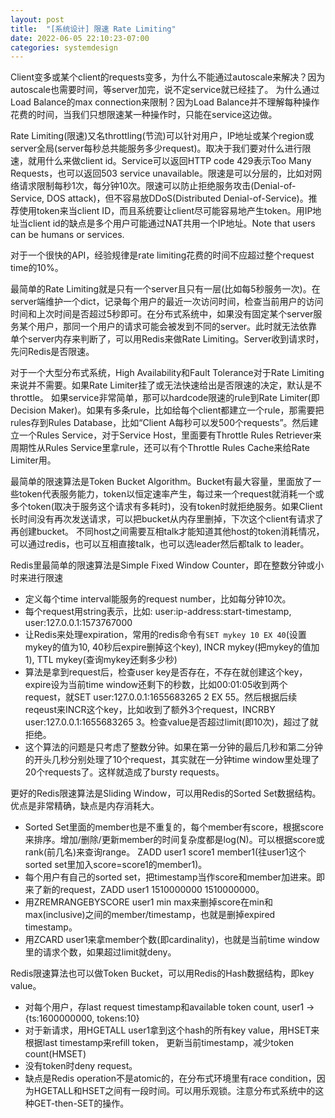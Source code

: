 ```yaml
---
layout: post
title:  "[系统设计] 限速 Rate Limiting"
date: 2022-06-05 22:10:23-07:00
categories: systemdesign
---
```

Client变多或某个client的requests变多，为什么不能通过autoscale来解决？因为autoscale也需要时间，等server加完，说不定service就已经挂了。
为什么通过Load Balance的max connection来限制？因为Load Balance并不理解每种操作花费的时间，当我们只想限速某一种操作时，只能在service这边做。

Rate Limiting(限速)又名throttling(节流)可以针对用户，IP地址或某个region或server全局(server每秒总共能服务多少request)。取决于我们要对什么进行限速，就用什么来做client id。Service可以返回HTTP code 429表示Too Many Requests，也可以返回503 service unavailable。限速是可以分层的，比如对网络请求限制每秒1次，每分钟10次。限速可以防止拒绝服务攻击(Denial-of-Service, DOS attack)，但不容易放DDoS(Distributed Denial-of-Service)。推荐使用token来当client ID，而且系统要让client尽可能容易地产生token。用IP地址当client id的缺点是多个用户可能通过NAT共用一个IP地址。Note that users can be humans or services.

对于一个很快的API，经验规律是rate limiting花费的时间不应超过整个request time的10%。

最简单的Rate Limiting就是只有一个server且只有一层(比如每5秒服务一次)。在server端维护一个dict，记录每个用户的最近一次访问时间，检查当前用户的访问时间和上次时间是否超过5秒即可。在分布式系统中，如果没有固定某个server服务某个用户，那同一个用户的请求可能会被发到不同的server。此时就无法依靠单个server内存来判断了，可以用Redis来做Rate Limiting。Server收到请求时，先问Redis是否限速。

对于一个大型分布式系统，High Availability和Fault Tolerance对于Rate Limiting来说并不需要。如果Rate Limiter挂了或无法快速给出是否限速的决定，默认是不throttle。
如果service非常简单，那可以hardcode限速的rule到Rate Limiter(即Decision Maker)。如果有多条rule，比如给每个client都建立一个rule，那需要把rules存到Rules Database，比如“Client A每秒可以发500个requests”。然后建立一个Rules Service，对于Service Host，里面要有Throttle Rules Retriever来周期性从Rules Service里拿rule，还可以有个Throttle Rules Cache来给Rate Limiter用。

最简单的限速算法是Token Bucket Algorithm。Bucket有最大容量，里面放了一些token代表服务能力，token以恒定速率产生，每过来一个request就消耗一个或多个token(取决于服务这个请求有多耗时)，没有token时就拒绝服务。如果Client长时间没有再次发送请求，可以把bucket从内存里删掉，下次这个client有请求了再创建bucket。
不同host之间需要互相talk才能知道其他host的token消耗情况，可以通过redis，也可以互相直接talk，也可以选leader然后都talk to leader。

Redis里最简单的限速算法是Simple Fixed Window Counter，即在整数分钟或小时来进行限速
- 定义每个time interval能服务的request number，比如每分钟10次。
- 每个request用string表示，比如: user:ip-address:start-timestamp, user:127.0.0.1:1573767000
- 让Redis来处理expiration，常用的redis命令有`SET mykey 10 EX 40`(设置mykey的值为10, 40秒后expire删掉这个key), INCR mykey(把mykey的值加1), TTL mykey(查询mykey还剩多少秒)
- 算法是拿到request后，检查user key是否存在，不存在就创建这个key，expire设为当前time window还剩下的秒数，比如00:01:05收到两个request，就SET user:127.0.0.1:1655683265 2 EX 55。然后根据后续reqeust来INCR这个key，比如收到了额外3个request，INCRBY user:127.0.0.1:1655683265 3。检查value是否超过limit(即10次)，超过了就拒绝。
- 这个算法的问题是只考虑了整数分钟。如果在第一分钟的最后几秒和第二分钟的开头几秒分别处理了10个request，其实就在一分钟time window里处理了20个requests了。这样就造成了bursty requests。

更好的Redis限速算法是Sliding Window，可以用Redis的Sorted Set数据结构。优点是非常精确，缺点是内存消耗大。
- Sorted Set里面的member也是不重复的，每个member有score，根据score来排序。增加/删除/更新member的时间复杂度都是log(N)。可以根据score或rank(前几名)来查询range。
ZADD user1 score1 member1(往user1这个sorted set里加入score=score1的member1)。
- 每个用户有自己的sorted set，把timestamp当作score和member加进来。即来了新的request，ZADD user1 1510000000 1510000000。
- 用ZREMRANGEBYSCORE user1 min max来删掉score在min和max(inclusive)之间的member/timestamp，也就是删掉expired timestamp。
- 用ZCARD user1来拿member个数(即cardinality)，也就是当前time window里的请求个数，如果超过limit就deny。

Redis限速算法也可以做Token Bucket，可以用Redis的Hash数据结构，即key value。
- 对每个用户，存last request timestamp和available token count, user1 -> {ts:1600000000, tokens:10}
- 对于新请求，用HGETALL user1拿到这个hash的所有key value，用HSET来根据last timestamp来refill token，
更新当前timestamp，减少token count(HMSET)
- 没有token时deny request。
- 缺点是Redis operation不是atomic的，在分布式环境里有race condition，因为HGETALL和HSET之间有一段时间。可以用乐观锁。注意分布式系统中的这种GET-then-SET的操作。
